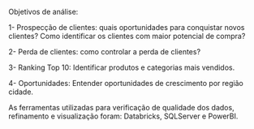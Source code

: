 Objetivos de análise: 



1- Prospecção de clientes: quais oportunidades para conquistar novos clientes? Como identificar os clientes com maior potencial de compra?

2- Perda de clientes: como controlar a perda de clientes?

3- Ranking Top 10: Identificar produtos e categorias mais vendidos.

4- Oportunidades: Entender oportunidades de crescimento por região cidade.



As ferramentas utilizadas para verificação de qualidade dos dados, refinamento e visualização foram: Databricks, SQLServer e PowerBI. 





